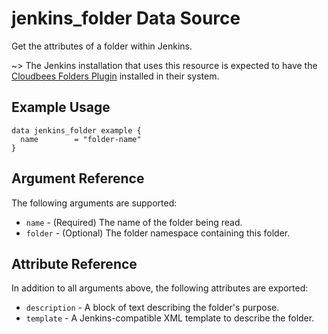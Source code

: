 # jenkins_folder Data Source

Get the attributes of a folder within Jenkins.

~> The Jenkins installation that uses this resource is expected to have the [Cloudbees Folders Plugin](https://plugins.jenkins.io/cloudbees-folder) installed in their system.

## Example Usage

```hcl
data jenkins_folder example {
  name        = "folder-name"
}
```

## Argument Reference

The following arguments are supported:

* `name` - (Required) The name of the folder being read.
* `folder` - (Optional) The folder namespace containing this folder.


## Attribute Reference

In addition to all arguments above, the following attributes are exported:

* `description` - A block of text describing the folder's purpose.
* `template` - A Jenkins-compatible XML template to describe the folder.

